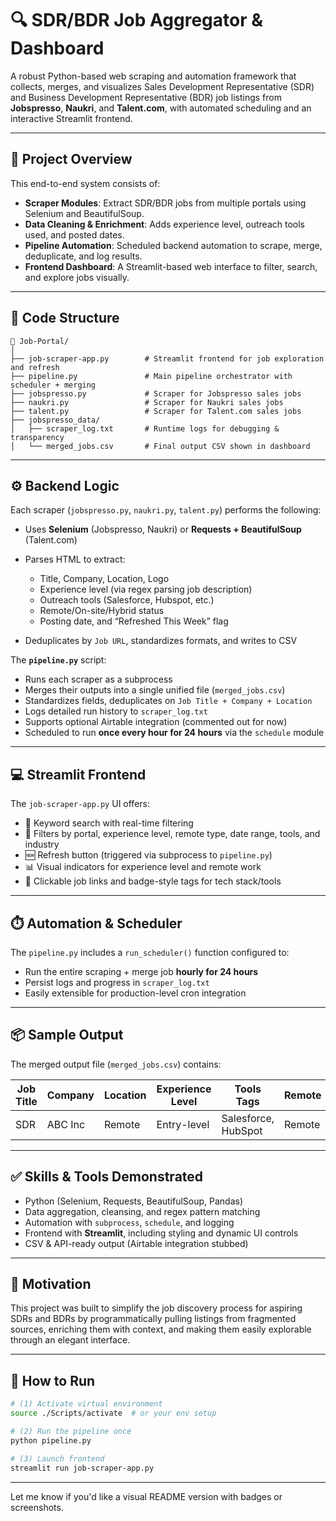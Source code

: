 

# 🔍 SDR/BDR Job Aggregator & Dashboard

A robust Python-based web scraping and automation framework that collects, merges, and visualizes Sales Development Representative (SDR) and Business Development Representative (BDR) job listings from **Jobspresso**, **Naukri**, and **Talent.com**, with automated scheduling and an interactive Streamlit frontend.

---

## 🚀 Project Overview

This end-to-end system consists of:

* **Scraper Modules**: Extract SDR/BDR jobs from multiple portals using Selenium and BeautifulSoup.
* **Data Cleaning & Enrichment**: Adds experience level, outreach tools used, and posted dates.
* **Pipeline Automation**: Scheduled backend automation to scrape, merge, deduplicate, and log results.
* **Frontend Dashboard**: A Streamlit-based web interface to filter, search, and explore jobs visually.

---

## 🧩 Code Structure

```
📁 Job-Portal/
│
├── job-scraper-app.py        # Streamlit frontend for job exploration and refresh
├── pipeline.py               # Main pipeline orchestrator with scheduler + merging
├── jobspresso.py             # Scraper for Jobspresso sales jobs
├── naukri.py                 # Scraper for Naukri sales jobs
├── talent.py                 # Scraper for Talent.com sales jobs
├── jobspresso_data/
│   ├── scraper_log.txt       # Runtime logs for debugging & transparency
│   └── merged_jobs.csv       # Final output CSV shown in dashboard
```

---

## ⚙️ Backend Logic

Each scraper (`jobspresso.py`, `naukri.py`, `talent.py`) performs the following:

* Uses **Selenium** (Jobspresso, Naukri) or **Requests + BeautifulSoup** (Talent.com)
* Parses HTML to extract:

  * Title, Company, Location, Logo
  * Experience level (via regex parsing job description)
  * Outreach tools (Salesforce, Hubspot, etc.)
  * Remote/On-site/Hybrid status
  * Posting date, and “Refreshed This Week” flag
* Deduplicates by `Job URL`, standardizes formats, and writes to CSV

The **`pipeline.py`** script:

* Runs each scraper as a subprocess
* Merges their outputs into a single unified file (`merged_jobs.csv`)
* Standardizes fields, deduplicates on `Job Title + Company + Location`
* Logs detailed run history to `scraper_log.txt`
* Supports optional Airtable integration (commented out for now)
* Scheduled to run **once every hour for 24 hours** via the `schedule` module

---

## 💻 Streamlit Frontend

The `job-scraper-app.py` UI offers:

* 🔎 Keyword search with real-time filtering
* 🏢 Filters by portal, experience level, remote type, date range, tools, and industry
* 🆕 Refresh button (triggered via subprocess to `pipeline.py`)
* 📊 Visual indicators for experience level and remote work
* 🔗 Clickable job links and badge-style tags for tech stack/tools

---

## ⏱️ Automation & Scheduler

The `pipeline.py` includes a `run_scheduler()` function configured to:

* Run the entire scraping + merge job **hourly for 24 hours**
* Persist logs and progress in `scraper_log.txt`
* Easily extensible for production-level cron integration

---

## 📦 Sample Output

The merged output file (`merged_jobs.csv`) contains:

| Job Title | Company | Location | Experience Level | Tools Tags          | Remote | Date Posted | Job URL      |
| --------- | ------- | -------- | ---------------- | ------------------- | ------ | ----------- | ------------ |
| SDR       | ABC Inc | Remote   | Entry-level      | Salesforce, HubSpot | Remote | 2025-06-28  | https\://... |

---

## ✅ Skills & Tools Demonstrated

* Python (Selenium, Requests, BeautifulSoup, Pandas)
* Data aggregation, cleansing, and regex pattern matching
* Automation with `subprocess`, `schedule`, and logging
* Frontend with **Streamlit**, including styling and dynamic UI controls
* CSV & API-ready output (Airtable integration stubbed)

---

## 🧠 Motivation

This project was built to simplify the job discovery process for aspiring SDRs and BDRs by programmatically pulling listings from fragmented sources, enriching them with context, and making them easily explorable through an elegant interface.

---

## 📎 How to Run

```bash
# (1) Activate virtual environment
source ./Scripts/activate  # or your env setup

# (2) Run the pipeline once
python pipeline.py

# (3) Launch frontend
streamlit run job-scraper-app.py
```

---

Let me know if you'd like a visual README version with badges or screenshots.
